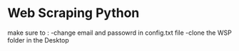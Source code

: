 # Web Scraping Python

make sure to :
  -change email and passowrd in config.txt file
  -clone the WSP folder in the Desktop

